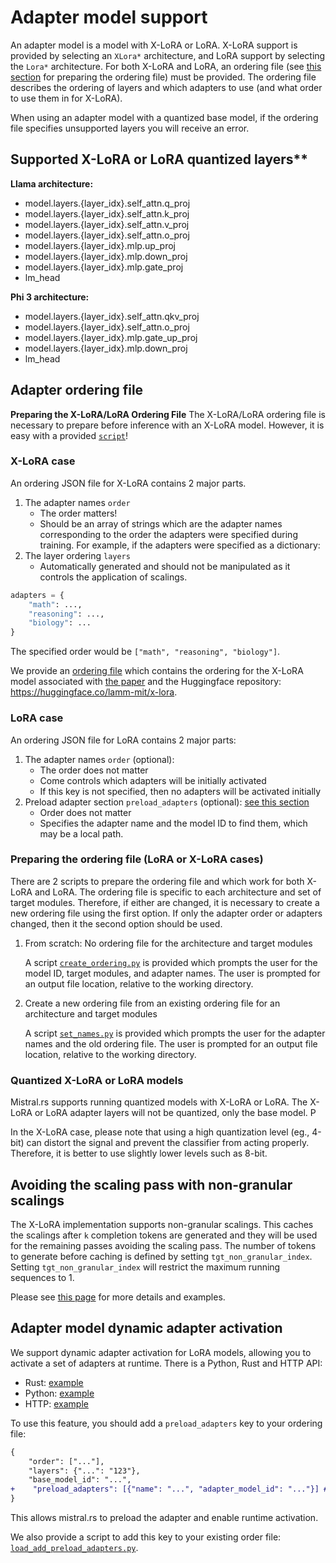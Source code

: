 # Adapter model support
An adapter model is a model with X-LoRA or LoRA. X-LoRA support is provided by selecting an `XLora*` architecture, and LoRA support by selecting the `Lora*` architecture. For both X-LoRA and LoRA, an ordering file (see [this section](#adapter-ordering-file) for preparing the ordering file) must be provided. The ordering file describes the ordering of layers and which adapters to use (and what order to use them in for X-LoRA).

When using an adapter model with a quantized base model, if the ordering file specifies unsupported layers you will receive an error.

## Supported X-LoRA or LoRA quantized layers**

**Llama architecture:**

- model.layers.{layer_idx}.self_attn.q_proj
- model.layers.{layer_idx}.self_attn.k_proj
- model.layers.{layer_idx}.self_attn.v_proj
- model.layers.{layer_idx}.self_attn.o_proj
- model.layers.{layer_idx}.mlp.up_proj
- model.layers.{layer_idx}.mlp.down_proj
- model.layers.{layer_idx}.mlp.gate_proj
- lm_head

**Phi 3 architecture:**
- model.layers.{layer_idx}.self_attn.qkv_proj
- model.layers.{layer_idx}.self_attn.o_proj
- model.layers.{layer_idx}.mlp.gate_up_proj
- model.layers.{layer_idx}.mlp.down_proj
- lm_head

## Adapter ordering file
**Preparing the X-LoRA/LoRA Ordering File**
The X-LoRA/LoRA ordering file is necessary to prepare before inference with an X-LoRA model. However, it is easy with a provided [`script`](../scripts/create_ordering.py)!

### X-LoRA case
An ordering JSON file for X-LoRA contains 2 major parts. 

1) The adapter names `order`
    - The order matters!
    - Should be an array of strings which are the adapter names corresponding to the order the adapters were specified during training. For example, if the adapters were specified as a dictionary:
2) The layer ordering `layers`
    - Automatically generated and should not be manipulated as it controls the application of scalings. 

```python
adapters = {
    "math": ...,
    "reasoning": ...,
    "biology": ...
}
```

The specified order would be `["math", "reasoning", "biology"]`.

We provide an [ordering file](../orderings/xlora-paper-ordering.json) which contains the ordering for the X-LoRA model associated with [the paper](https://arxiv.org/abs/2402.07148) and the Huggingface repository: https://huggingface.co/lamm-mit/x-lora.

### LoRA case
An ordering JSON file for LoRA contains 2 major parts:
1) The adapter names `order` (optional):
    - The order does not matter
    - Come controls which adapters will be initially activated
    - If this key is not specified, then no adapters will be activated initially
2) Preload adapter section `preload_adapters` (optional): [see this section](#adapter-model-dynamic-adapter-activation)
    - Order does not matter
    - Specifies the adapter name and the model ID to find them, which may be a local path.

### Preparing the ordering file (LoRA or X-LoRA cases)
There are 2 scripts to prepare the ordering file and which work for both X-LoRA and LoRA. The ordering file is specific to each architecture and set of target modules. Therefore, if either are changed, it is necessary to create a new ordering file using the first option. If only the adapter order or adapters changed, then it the second option should be used.

1) From scratch: No ordering file for the architecture and target modules

    A script [`create_ordering.py`](../scripts/create_ordering.py) is provided which prompts the user for the model ID, target modules, and adapter names. The user is prompted for an output file location, relative to the working directory.

2) Create a new ordering file from an existing ordering file for an architecture and target modules

    A script [`set_names.py`](../scripts/set_names.py) is provided which prompts the user for the adapter names and the old ordering file. The user is prompted for an output file location, relative to the working directory.

### Quantized X-LoRA or LoRA models

Mistral.rs supports running quantized models with X-LoRA or LoRA. The X-LoRA or LoRA adapter layers will not be quantized, only the base model. P

In the X-LoRA case, please note that using a high quantization level (eg., 4-bit) can distort the signal and prevent the classifier from acting properly. Therefore, it is better to use slightly lower levels such as 8-bit.


## Avoiding the scaling pass with non-granular scalings

The X-LoRA implementation supports non-granular scalings. This caches the scalings after `k` completion tokens are generated and they will be used for the remaining passes avoiding the scaling pass. The number of tokens to generate before caching is defined by setting `tgt_non_granular_index`. Setting `tgt_non_granular_index` will restrict the maximum running sequences to 1.

Please see [this page](NON_GRANULAR.md) for more details and examples.

## Adapter model dynamic adapter activation

We support dynamic adapter activation for LoRA models, allowing you to activate a set of adapters at runtime. There is a Python, Rust and HTTP API:

- Rust: [example](../mistralrs/examples/lora/main.rs)
- Python: [example](../examples/python/lora_zephyr.py)
- HTTP: [example](../examples/server/adapter_chat.py)

To use this feature, you should add a `preload_adapters` key to your ordering file:
```diff
{
    "order": ["..."],
    "layers": {"...": "123"},
    "base_model_id": "...",
+    "preload_adapters": [{"name": "...", "adapter_model_id": "..."}] # New field here
}
```

This allows mistral.rs to preload the adapter and enable runtime activation.

We also provide a script to add this key to your existing order file: [`load_add_preload_adapters.py`](../scripts/lora_add_preload_adapters.py).